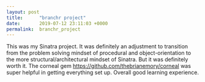 ```yaml
---
layout: post
title:      "branchr project"
date:       2019-07-12 23:11:03 +0000
permalink:  branchr_project
---
```



This was my Sinatra project. It was definitely an adjustment to transition from the problem solving mindset of procedural and object-orientation to the more structural/architectural mindset of Sinatra. But it was definitely worth it. The corneal gem https://github.com/thebrianemory/corneal was super helpful in getting everything set up. Overall good learning experience. 
